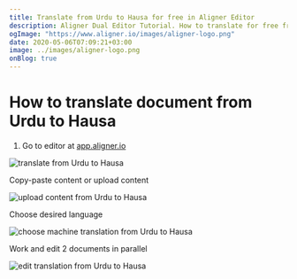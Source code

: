 ```yaml
---
title: Translate from Urdu to Hausa for free in Aligner Editor
description: Aligner Dual Editor Tutorial. How to translate for free from Urdu to Hausa. Aligner is multilingual document management platform. 
ogImage: "https://www.aligner.io/images/aligner-logo.png"
date: 2020-05-06T07:09:21+03:00
image: ../images/aligner-logo.png
onBlog: true
---
```


# How to translate document from Urdu to Hausa

1. Go to editor at [app.aligner.io](https://app.aligner.io "Aligner App web page")

![translate from Urdu to Hausa](../aligner-blank-editor.png "translate from Urdu to Hausa")

Copy-paste content or upload content

![upload content from Urdu to Hausa](../aligner-uploaded-document.png "upload content from Urdu to Hausa")

Choose desired language

![choose machine translation from Urdu to Hausa](../aligner-language-dropdown.png "choose machine translation from Urdu to Hausa")

Work and edit 2 documents in parallel

![edit translation from Urdu to Hausa](../aligner-double-sitded-editor.png "edit translation from Urdu to Hausa")

